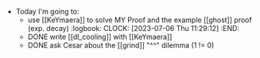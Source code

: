 - Today I'm going to:
	- use [[KeYmaera]] to solve MY Proof and the example [[ghost]] proof (exp. decay)
:logbook:
	  	  CLOCK: [2023-07-06 Thu 11:29:12]
:END:
	- DONE write [[dl_cooling]] with [[KeYmaera]]
	- DONE ask Cesar about the [[grind]] "^^" dilemma (1 != 0)
